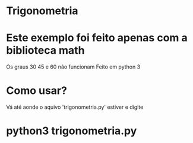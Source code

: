 # Trigonometria
# Este exemplo foi feito apenas com a biblioteca math
Os graus 30 45 e 60 não funcionam
Feito em python 3

# Como usar?
Vá até aonde o aquivo 'trigonometria.py' estiver e digite
# python3 trigonometria.py

